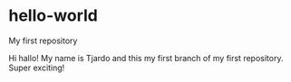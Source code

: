 # hello-world
My first repository


Hi hallo! 
My name is Tjardo and this my first branch of my first repository. 
Super exciting!
